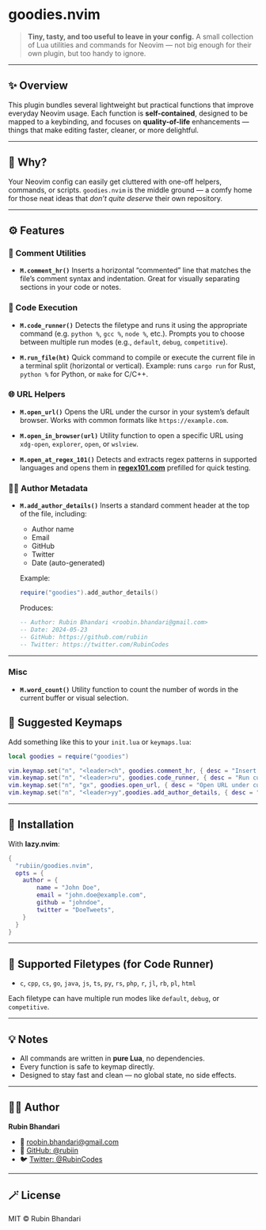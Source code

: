 <!-- LTeX: enabled=false -->
# goodies.nvim
<!-- LTeX: enabled=true -->
<!-- TODO uncomment shields when available in dotfyle.com
<a href="https://dotfyle.com/plugins/rubiin/goodies.nvim">
<img alt="badge" src="https://dotfyle.com/plugins/rubiin/goodies.nvim/shield"/></a>
-->



> **Tiny, tasty, and too useful to leave in your config.**
> A small collection of Lua utilities and commands for Neovim — not big enough for their own plugin, but too handy to ignore.

---

## ✨ Overview

This plugin bundles several lightweight but practical functions that improve everyday Neovim usage.
Each function is **self-contained**, designed to be mapped to a keybinding, and focuses on **quality-of-life** enhancements — things that make editing faster, cleaner, or more delightful.

---

## 🧠 Why?

Your Neovim config can easily get cluttered with one-off helpers, commands, or scripts.
`goodies.nvim` is the middle ground — a comfy home for those neat ideas that *don’t quite deserve* their own repository.

---

## ⚙️ Features

### 🧾 Comment Utilities

* **`M.comment_hr()`**
  Inserts a horizontal “commented” line that matches the file’s comment syntax and indentation.
  Great for visually separating sections in your code or notes.

### 🚀 Code Execution

* **`M.code_runner()`**
  Detects the filetype and runs it using the appropriate command (e.g. `python %`, `gcc %`, `node %`, etc.).
  Prompts you to choose between multiple run modes (e.g., `default`, `debug`, `competitive`).

* **`M.run_file(ht)`**
  Quick command to compile or execute the current file in a terminal split (horizontal or vertical).
  Example: runs `cargo run` for Rust, `python %` for Python, or `make` for C/C++.

### 🌐 URL Helpers

* **`M.open_url()`**
  Opens the URL under the cursor in your system’s default browser.
  Works with common formats like `https://example.com`.

* **`M.open_in_browser(url)`**
  Utility function to open a specific URL using `xdg-open`, `explorer`, `open`, or `wslview`.

* **`M.open_at_regex_101()`**
  Detects and extracts regex patterns in supported languages and opens them in **[regex101.com](https://regex101.com/)** prefilled for quick testing.

### 🧑‍💻 Author Metadata

* **`M.add_author_details()`**
  Inserts a standard comment header at the top of the file, including:

  * Author name
  * Email
  * GitHub
  * Twitter
  * Date (auto-generated)

  Example:

  ```lua
  require("goodies").add_author_details()
  ```

  Produces:

  ```lua
  -- Author: Rubin Bhandari <roobin.bhandari@gmail.com>
  -- Date: 2024-05-23
  -- GitHub: https://github.com/rubiin
  -- Twitter: https://twitter.com/RubinCodes
  ```

---

### Misc
* **`M.word_count()`**
Utility function to count the number of words in the current buffer or visual selection.


## 🔑 Suggested Keymaps

Add something like this to your `init.lua` or `keymaps.lua`:

```lua
local goodies = require("goodies")

vim.keymap.set("n", "<leader>ch", goodies.comment_hr, { desc = "Insert comment HR" })
vim.keymap.set("n", "<leader>ru", goodies.code_runner, { desc = "Run current file" })
vim.keymap.set("n", "gx", goodies.open_url, { desc = "Open URL under cursor" })
vim.keymap.set("n", "<leader>yy",goodies.add_author_details, { desc = "Add author details" })
```

---

## 🧩 Installation

With **lazy.nvim**:

```lua
{
  "rubiin/goodies.nvim",
  opts = {
	author = {
		name = "John Doe",
		email = "john.doe@example.com",
		github = "johndoe",
		twitter = "DoeTweets",
	}
  }
}
```


---

## 🧃 Supported Filetypes (for Code Runner)

* `c`, `cpp`, `cs`, `go`, `java`, `js`, `ts`, `py`, `rs`, `php`, `r`, `jl`, `rb`, `pl`, `html`

Each filetype can have multiple run modes like `default`, `debug`, or `competitive`.

---

## 💡 Notes

* All commands are written in **pure Lua**, no dependencies.
* Every function is safe to keymap directly.
* Designed to stay fast and clean — no global state, no side effects.

---

## 🧑‍💻 Author

**Rubin Bhandari**

* 💌 [roobin.bhandari@gmail.com](mailto:roobin.bhandari@gmail.com)
* 🐙 [GitHub: @rubiin](https://github.com/rubiin)
* 🐦 [Twitter: @RubinCodes](https://twitter.com/RubinCodes)

---

## 🪄 License

MIT © Rubin Bhandari

